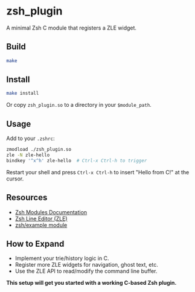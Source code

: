 # zsh_plugin

A minimal Zsh C module that registers a ZLE widget.

## Build

```sh
make
```

## Install

```sh
make install
```

Or copy `zsh_plugin.so` to a directory in your `$module_path`.

## Usage

Add to your `.zshrc`:

```sh
zmodload ./zsh_plugin.so
zle -N zle-hello
bindkey '^x^h' zle-hello  # Ctrl-x Ctrl-h to trigger
```

Restart your shell and press `Ctrl-x Ctrl-h` to insert "Hello from C!" at the cursor.

## Resources

- [Zsh Modules Documentation](https://zsh.sourceforge.io/Doc/Release/Zsh-Modules.html)
- [Zsh Line Editor (ZLE)](https://zsh.sourceforge.io/Doc/Release/Zsh-Line-Editor.html)
- [zsh/example module](https://zsh.sourceforge.io/Doc/Release/Zsh-Modules.html#The-zsh_002fexample-Module)

## How to Expand

- Implement your trie/history logic in C.
- Register more ZLE widgets for navigation, ghost text, etc.
- Use the ZLE API to read/modify the command line buffer.

**This setup will get you started with a working C-based Zsh plugin.**
